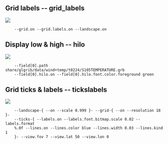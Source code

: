 ## Grid labels -- grid_labels
![](tree/master/share/glgrib/test/grid_labels/TEST_0000.png)

```
    --grid.on --grid.labels.on --landscape.on 
```
## Display low & high -- hilo
![](tree/master/share/glgrib/test/hilo/TEST_0000.png)

```
    --field[0].path share/glgrib/data/wind+temp/t0224/S105TEMPERATURE.grb 
    --field[0].hilo.on --field[0].hilo.font.color.foreground green 
```
## Grid ticks & labels -- tickslabels
![](tree/master/share/glgrib/test/tickslabels/TEST_0000.png)

```
    --landscape-{ --on --scale 0.999 }- --grid-{ --on --resolution 18 }- 
    --ticks-{ --labels.on --labels.font.bitmap.scale 0.02 --labels.format 
    %.0f --lines.on --lines.color blue --lines.width 0.03 --lines.kind 1 
    }- --view.fov 7 --view.lat 50 --view.lon 0 
```
